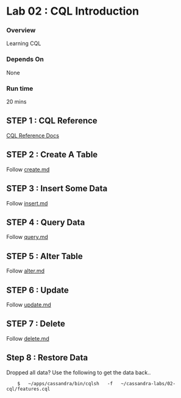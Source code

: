 <link rel='stylesheet' href='../assets/css/main.css'/>



Lab 02 : CQL Introduction
=========================

### Overview
Learning CQL

### Depends On
None

### Run time
20 mins


## STEP 1 : CQL Reference
[CQL Reference Docs](https://docs.datastax.com/en/cql/3.3/cql/cql_reference/cqlReferenceTOC.html)

## STEP 2 : Create A Table
Follow [create.md](2.1-create.md)

## STEP 3 : Insert Some Data
Follow [insert.md](2.2-insert.md)

## STEP 4 : Query Data
Follow [query.md](2.3-query.md)

## STEP 5 : Alter Table
Follow [alter.md](2.4-alter.md)

## STEP 6 : Update
Follow [update.md](2.5-update.md)

## STEP 7 : Delete
Follow [delete.md](2.6-delete.md)

## Step 8 : Restore Data
Dropped all data?  Use the following to get the data back..
```
    $   ~/apps/cassandra/bin/cqlsh   -f   ~/cassandra-labs/02-cql/features.cql
```
